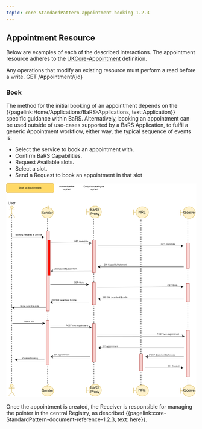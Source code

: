 ```yaml
---
topic: core-StandardPattern-appointment-booking-1.2.3
---
```


## Appointment Resource

Below are examples of each of the described interactions. The appointment resource adheres to the [UKCore-Appointment](https://simplifier.net/HL7FHIRUKCoreR4/UKCore-Appointment) definition.

Any operations that modify an existing resource must perform a read before a write.  GET /Appointment/{id}

### Book
The method for the initial booking of an appointment depends on the {{pagelink:Home/Applications/BaRS-Applications, text:Application}} specific guidance within BaRS. Alternatively, booking an appointment can be used outside of use-cases supported by a BaRS Application, to fulfil a generic Appointment workflow, either way, the typical sequence of events is:

* Select the service to book an appointment with. 
* Confirm BaRS Capabilities.
* Request Available slots.
* Select a slot.
* Send a Request to book an appointment in that slot

<img src="https://raw.githubusercontent.com/NHSDigital/NHSDigital-FHIR-BookingAndReferrals/main/BaRS-Images/SequenceDiagrams/BaRS_Foundation_Book.drawio.svg" ></img>

Once the appointment is created, the Receiver is responsible for managing the pointer in the central Registry, as described {{pagelink:core-StandardPattern-document-reference-1.2.3, text: here}}.


